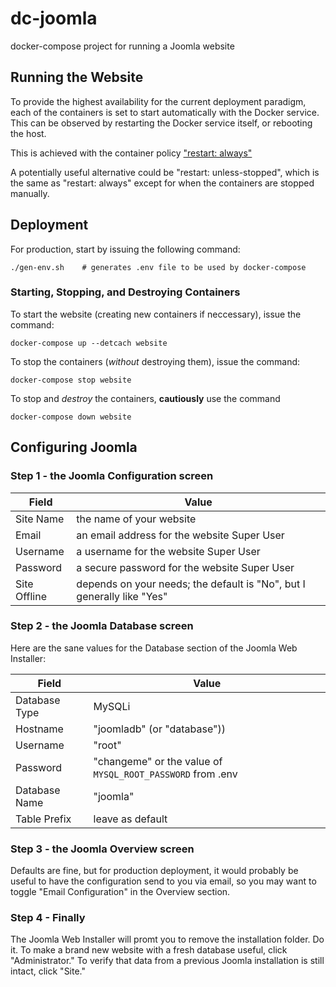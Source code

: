 # dc-joomla
docker-compose project for running a Joomla website

## Running the Website
To provide the highest availability for the current deployment paradigm, each 
of the containers is set to start automatically with the Docker service. This
can be observed by restarting the Docker service itself, or rebooting the host.

This is achieved with the container policy ["restart: always"][1]

A potentially useful alternative could be "restart: unless-stopped", which is
the same as "restart: always" except for when the containers are stopped 
manually.

## Deployment
For production, start by issuing the following command:
```Docker
./gen-env.sh    # generates .env file to be used by docker-compose
```

### Starting, Stopping, and Destroying Containers
To start the website (creating new containers if neccessary), issue the command:

```Docker
docker-compose up --detcach website
```

To stop the containers (*without* destroying them), issue the command:
```Docker
docker-compose stop website
```

To stop and *destroy* the containers, **cautiously** use the command 
```Docker
docker-compose down website

```

## Configuring Joomla

### Step 1 - the Joomla Configuration screen
Field | Value
----- | -----
Site Name | the name of your website
Email | an email address for the website Super User
Username | a username for the website Super User
Password | a secure password for the website Super User
Site Offline | depends on your needs; the default is "No", but I generally like "Yes"

### Step 2 - the Joomla Database screen
Here are the sane values for the Database section of the Joomla Web Installer:

Field | Value
----- | -----
Database Type | MySQLi
Hostname | "joomladb" (or "database"))
Username | "root"
Password | "changeme" or the value of `MYSQL_ROOT_PASSWORD` from .env
Database Name | "joomla"
Table Prefix | leave as default

### Step 3 - the Joomla Overview screen
Defaults are fine, but for production deployment, it would probably be useful
to have the configuration send to you via email, so you may want to toggle 
"Email Configuration" in the Overview section.

### Step 4 - Finally
The Joomla Web Installer will promt you to remove the installation folder. 
Do it. To make a brand new website with a fresh database useful, click "Administrator." 
To verify that data from a previous Joomla installation is still intact, click "Site."

[1]: https://docs.docker.com/config/containers/start-containers-automatically/ "Start containers automatically"
[2]: https://docs.docker.com/compose/reference/up/ "docker-compose up"
